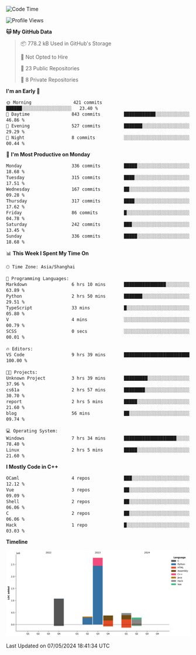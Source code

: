<!--
**Salvely/Salvely** is a ✨ _special_ ✨ repository because its `README.md` (this file) appears on your GitHub profile.

Here are some ideas to get you started:

- 🔭 I’m currently working on ...
- 🌱 I’m currently learning ...
- 👯 I’m looking to collaborate on ...
- 🤔 I’m looking for help with ...
- 💬 Ask me about ...
- 📫 How to reach me: ...
- 😄 Pronouns: ...
- ⚡ Fun fact: ...
-->

<!--START_SECTION:waka-->
![Code Time](http://img.shields.io/badge/Code%20Time-802%20hrs%2025%20mins-blue)

![Profile Views](http://img.shields.io/badge/Profile%20Views-0-blue)

**🐱 My GitHub Data** 

> 📦 778.2 kB Used in GitHub's Storage 
 > 
> 🚫 Not Opted to Hire
 > 
> 📜 23 Public Repositories 
 > 
> 🔑 8 Private Repositories 
 > 
**I'm an Early 🐤** 

```text
🌞 Morning                421 commits         ██████░░░░░░░░░░░░░░░░░░░   23.40 % 
🌆 Daytime                843 commits         ████████████░░░░░░░░░░░░░   46.86 % 
🌃 Evening                527 commits         ███████░░░░░░░░░░░░░░░░░░   29.29 % 
🌙 Night                  8 commits           ░░░░░░░░░░░░░░░░░░░░░░░░░   00.44 % 
```
📅 **I'm Most Productive on Monday** 

```text
Monday                   336 commits         █████░░░░░░░░░░░░░░░░░░░░   18.68 % 
Tuesday                  315 commits         ████░░░░░░░░░░░░░░░░░░░░░   17.51 % 
Wednesday                167 commits         ██░░░░░░░░░░░░░░░░░░░░░░░   09.28 % 
Thursday                 317 commits         ████░░░░░░░░░░░░░░░░░░░░░   17.62 % 
Friday                   86 commits          █░░░░░░░░░░░░░░░░░░░░░░░░   04.78 % 
Saturday                 242 commits         ███░░░░░░░░░░░░░░░░░░░░░░   13.45 % 
Sunday                   336 commits         █████░░░░░░░░░░░░░░░░░░░░   18.68 % 
```


📊 **This Week I Spent My Time On** 

```text
🕑︎ Time Zone: Asia/Shanghai

💬 Programming Languages: 
Markdown                 6 hrs 10 mins       ████████████████░░░░░░░░░   63.89 % 
Python                   2 hrs 50 mins       ███████░░░░░░░░░░░░░░░░░░   29.51 % 
TypeScript               33 mins             █░░░░░░░░░░░░░░░░░░░░░░░░   05.80 % 
V                        4 mins              ░░░░░░░░░░░░░░░░░░░░░░░░░   00.79 % 
SCSS                     0 secs              ░░░░░░░░░░░░░░░░░░░░░░░░░   00.01 % 

🔥 Editors: 
VS Code                  9 hrs 39 mins       █████████████████████████   100.00 % 

🐱‍💻 Projects: 
Unknown Project          3 hrs 39 mins       █████████░░░░░░░░░░░░░░░░   37.96 % 
cs61a                    2 hrs 57 mins       ████████░░░░░░░░░░░░░░░░░   30.70 % 
report                   2 hrs 5 mins        █████░░░░░░░░░░░░░░░░░░░░   21.60 % 
blog                     56 mins             ██░░░░░░░░░░░░░░░░░░░░░░░   09.74 % 

💻 Operating System: 
Windows                  7 hrs 34 mins       ████████████████████░░░░░   78.40 % 
Linux                    2 hrs 5 mins        █████░░░░░░░░░░░░░░░░░░░░   21.60 % 
```

**I Mostly Code in C++** 

```text
OCaml                    4 repos             ███░░░░░░░░░░░░░░░░░░░░░░   12.12 % 
Vue                      3 repos             ██░░░░░░░░░░░░░░░░░░░░░░░   09.09 % 
Shell                    2 repos             ██░░░░░░░░░░░░░░░░░░░░░░░   06.06 % 
C                        2 repos             ██░░░░░░░░░░░░░░░░░░░░░░░   06.06 % 
Hack                     1 repo              █░░░░░░░░░░░░░░░░░░░░░░░░   03.03 % 
```



**Timeline**

![Lines of Code chart](https://raw.githubusercontent.com/Salvely/Salvely/main/assets/bar_graph.png)


 Last Updated on 07/05/2024 18:41:34 UTC
<!--END_SECTION:waka-->
<!-- ### [![Typing SVG](https://readme-typing-svg.demolab.com?font=JetBrains+Mono&size=22&pause=1000&width=435&height=70&lines=Hi!+I'm+Wen+Gao.+Nice+to+see+you!)](https://git.io/typing-svg)

[![Salvely's GitHub stats](https://github-readme-stats.vercel.app/api?username=Salvely&count_private=true&show_icons=true&theme=buefy&include_all_commits=true)](https://github.com/anuraghazr/github-readme-stats)
[![Top Langs](https://github-readme-stats.vercel.app/api/top-langs/?username=Salvely)](https://github.com/anuraghazr/github-readme-stats)


![Leetcode Stats](https://leetcard.jacoblin.cool/Salvely?theme=wtf&font=Kameron&ext=activity&show_rank=true)

![](https://komarev.com/ghpvc/?username=Salvely)
-->
